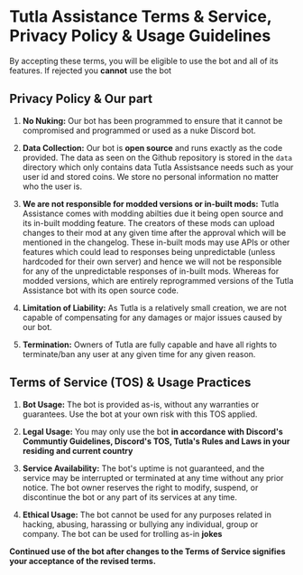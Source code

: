 # Tutla Assistance Terms & Service, Privacy Policy & Usage Guidelines
By accepting these terms, you will be eligible to use the bot and all of its features. If rejected you **cannot** use the bot

## Privacy Policy & Our part
1. **No Nuking:** Our bot has been programmed to ensure that it cannot be compromised and programmed or used as a nuke Discord bot.

2. **Data Collection:** Our bot is **open source** and runs exactly as the code provided. The data as seen on the Github repository is stored in the `data` directory which only contains data Tutla Assistsance needs such as your user id and stored coins. We store no personal information no matter who the user is. 

3. **We are not responsible for modded versions or in-built mods:** Tutla Assistance comes with modding abilties due it being open source and its in-built modding feature. The creators of these mods can upload changes to their mod at any given time after the approval which will be mentioned in the changelog. These in-built mods may use APIs or other features which could lead to responses being unpredictable (unless hardcoded for their own server) and hence we will not be responsible for any of the unpredictable responses of in-built mods. Whereas for modded versions, which are entirely reprogrammed versions of the Tutla Assistance bot with its open source code.

4. **Limitation of Liability:** As Tutla is a relatively small creation, we are not capable of compensating for any damages or major issues caused by our bot.

5. **Termination:** Owners of Tutla are fully capable and have all rights to terminate/ban any user at any given time for any given reason.

## Terms of Service (TOS) & Usage Practices

1. **Bot Usage:** The bot is provided as-is, without any warranties or guarantees. Use the bot at your own risk with this TOS applied.

2. **Legal Usage:** You may only use the bot **in accordance with Discord's Communtiy Guidelines, Discord's TOS, Tutla's Rules and Laws in your residing and current country**

3. **Service Availability:** The bot's uptime is not guaranteed, and the service may be interrupted or terminated at any time without any prior notice. The bot owner reserves the right to modify, suspend, or discontinue the bot or any part of its services at any time.

4. **Ethical Usage:** The bot cannot be used for any purposes related in hacking, abusing, harassing or bullying any individual, group or company. The bot can be used for trolling as-in __jokes__

**Continued use of the bot after changes to the Terms of Service signifies your acceptance of the revised terms.**
